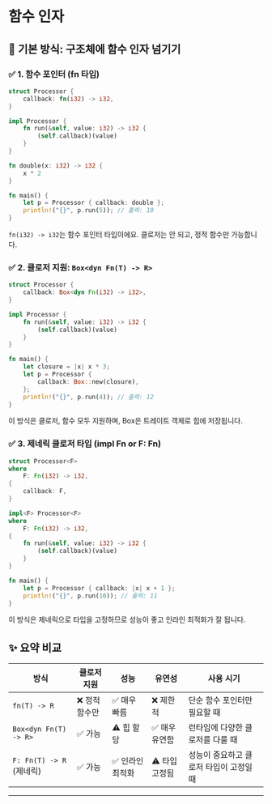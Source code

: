 # 함수 인자

## 🧠 기본 방식: 구조체에 함수 인자 넘기기
### ✅ 1. 함수 포인터 (fn 타입)
```rust
struct Processor {
    callback: fn(i32) -> i32,
}

impl Processor {
    fn run(&self, value: i32) -> i32 {
        (self.callback)(value)
    }
}

fn double(x: i32) -> i32 {
    x * 2
}

fn main() {
    let p = Processor { callback: double };
    println!("{}", p.run(5)); // 출력: 10
}
```

`fn(i32) -> i32`는 함수 포인터 타입이에요.
클로저는 안 되고, 정적 함수만 가능합니다.


### ✅ 2. 클로저 지원: `Box<dyn Fn(T) -> R>`
```rust
struct Processor {
    callback: Box<dyn Fn(i32) -> i32>,
}

impl Processor {
    fn run(&self, value: i32) -> i32 {
        (self.callback)(value)
    }
}

fn main() {
    let closure = |x| x * 3;
    let p = Processor {
        callback: Box::new(closure),
    };
    println!("{}", p.run(4)); // 출력: 12
}
```

이 방식은 클로저, 함수 모두 지원하며,
Box<dyn Fn>은 트레이트 객체로 힙에 저장됩니다.


### ✅ 3. 제네릭 클로저 타입 (impl Fn or F: Fn)
```rust
struct Processor<F>
where
    F: Fn(i32) -> i32,
{
    callback: F,
}

impl<F> Processor<F>
where
    F: Fn(i32) -> i32,
{
    fn run(&self, value: i32) -> i32 {
        (self.callback)(value)
    }
}

fn main() {
    let p = Processor { callback: |x| x + 1 };
    println!("{}", p.run(10)); // 출력: 11
}
```

이 방식은 제네릭으로 타입을 고정하므로
성능이 좋고 인라인 최적화가 잘 됩니다.


## ✨ 요약 비교
| 방식                | 클로저 지원 | 성능       | 유연성         | 사용 시기                          |
|-----------------------------|--------------|------------|----------------|------------------------------------|
| `fn(T) -> R`                | ❌ 정적 함수만 | ✅ 매우 빠름 | ❌ 제한적       | 단순 함수 포인터만 필요할 때       |
| `Box<dyn Fn(T) -> R>`       | ✅ 가능       | ⚠️ 힙 할당   | ✅ 매우 유연함  | 런타임에 다양한 클로저를 다룰 때   |
| `F: Fn(T) -> R` (제네릭)    | ✅ 가능       | ✅ 인라인 최적화 | ⚠️ 타입 고정됨 | 성능이 중요하고 클로저 타입이 고정일 때 |

---


